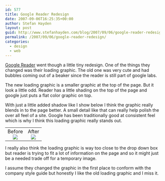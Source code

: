 ```yaml
---
id: 577
title: Google Reader Redesign
date: 2007-09-06T16:25:35+00:00
author: Stefan Hayden
layout: post
guid: http://www.stefanhayden.com/blog/2007/09/06/google-reader-redesign/
permalink: /2007/09/06/google-reader-redesign/
categories:
  - design
  - web
---
```

<p><a href="http://reader.google.com">Google Reader</a> went though a little tiny redesign. One of the things they changed was their loading graphic. The old one was very cute and had bubbles coming out of a beaker since the reader is still part of google labs.</p>
<p>The new loading graphic is a smaller graphic at the top of the page. But it look a little odd. Reader has a little shading on the top of the page and google just puts a flat color graphic on top.</p>
<p>With just a little added shadow like I show below I think the graphic really blends in to the page better. A small detail like that can really help polish the over all feel of a site. Google has been traditionally good at consistent feel which is why I think this loading graphic really stands out.</p>
<table style="margin:0px auto 10px;">
<tr>
<td align="center">Before<br /><img src="/blog/wp-content/google-reader-loading-before.png" /></td>
<td align="center">After<br/><img src="/blog/wp-content/google-reader-loading-after.png" /></td>
</tr>
</table>
<p>I really also think the loading graphic is way too close to the drop down box but reader is trying to fit a lot of information on the page and so it might just be a needed trade off for a temporary image.</p>
<p>I assume they changed the graphic in the first place to conform with the company style guide but honestly I like the old loading graphic and I miss it.
</p>
